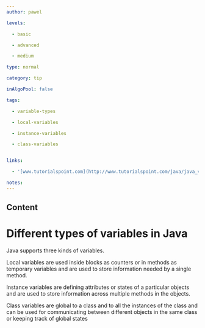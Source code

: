 ```yaml
---
author: pawel

levels:

  - basic

  - advanced

  - medium

type: normal

category: tip

inAlgoPool: false

tags:

  - variable-types

  - local-variables

  - instance-variables

  - class-variables


links:

  - '[www.tutorialspoint.com](http://www.tutorialspoint.com/java/java_variable_types.htm){website}'

notes: 
---
```

## Content
# Different types of variables in Java

Java supports three kinds of variables.  

Local variables are used inside blocks as counters or in methods as temporary variables and are used to store information needed by a single method.

Instance variables are defining attributes or states of a particular objects and are used to store information across multiple methods in the objects.

Class variables are global to a class and to all the instances of the class and can be used for communicating between different objects in the same class or keeping track of global states

